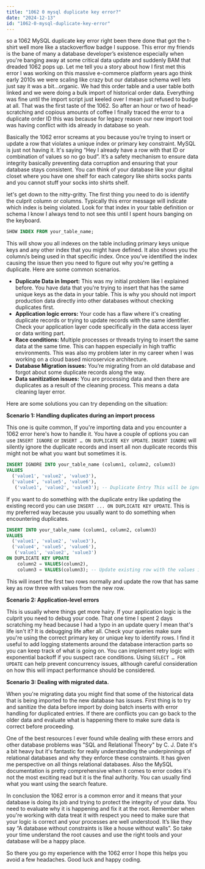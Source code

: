 ```yaml
---
title: "1062 0 mysql duplicate key error?"
date: "2024-12-13"
id: "1062-0-mysql-duplicate-key-error"
---
```


 so a 1062 MySQL duplicate key error right been there done that got the t-shirt well more like a stackoverflow badge I suppose. This error my friends is the bane of many a database developer’s existence especially when you're banging away at some critical data update and suddenly BAM that dreaded 1062 pops up. Let me tell you a story about how I first met this error I was working on this massive e-commerce platform years ago think early 2010s we were scaling like crazy but our database schema well lets just say it was a bit…organic. We had this order table and a user table both linked and we were doing a bulk import of historical order data. Everything was fine until the import script just keeled over I mean just refused to budge at all. That was the first taste of the 1062. So after an hour or two of head-scratching and copious amounts of coffee I finally traced the error to a duplicate order ID this was because for legacy reason our new import tool was having conflict with ids already in database so yeah.

Basically the 1062 error screams at you because you’re trying to insert or update a row that violates a unique index or primary key constraint. MySQL is just not having it. It's saying “Hey I already have a row with that ID or combination of values so no go bud”. It’s a safety mechanism to ensure data integrity basically preventing data corruption and ensuring that your database stays consistent. You can think of your database like your digital closet where you have one shelf for each category like shirts socks pants and you cannot stuff your socks into shirts shelf.

 let's get down to the nitty-gritty. The first thing you need to do is identify the culprit column or columns. Typically this error message will indicate which index is being violated. Look for that index in your table definition or schema I know I always tend to not see this until I spent hours banging on the keyboard.

```sql
SHOW INDEX FROM your_table_name;
```

This will show you all indexes on the table including primary keys unique keys and any other index that you might have defined. It also shows you the column/s being used in that specific index. Once you’ve identified the index causing the issue then you need to figure out why you're getting a duplicate. Here are some common scenarios.

*   **Duplicate Data in Import:** This was my initial problem like I explained before. You have data that you're trying to insert that has the same unique keys as the data in your table. This is why you should not import production data directly into other databases without checking duplicates first.
*   **Application logic errors:** Your code has a flaw where it's creating duplicate records or trying to update records with the same identifier. Check your application layer code specifically in the data access layer or data writing part.
*   **Race conditions:** Multiple processes or threads trying to insert the same data at the same time. This can happen especially in high traffic environments. This was also my problem later in my career when I was working on a cloud based microservice architecture.
*   **Database Migration issues:** You’re migrating from an old database and forgot about some duplicate records along the way.
*   **Data sanitization issues:** You are processing data and then there are duplicates as a result of the cleaning process. This means a data cleaning layer error.

Here are some solutions you can try depending on the situation:

**Scenario 1: Handling duplicates during an import process**

This one is quite common, If you're importing data and you encounter a 1062 error here's how to handle it. You have a couple of options you can use `INSERT IGNORE` or `INSERT … ON DUPLICATE KEY UPDATE`. `INSERT IGNORE` will silently ignore the duplicate records and insert all non duplicate records this might not be what you want but sometimes it is.

```sql
INSERT IGNORE INTO your_table_name (column1, column2, column3)
VALUES
  ('value1', 'value2', 'value3'),
  ('value4', 'value5', 'value6'),
   ('value1', 'value2', 'value3'); -- Duplicate Entry This will be ignored
```

If you want to do something with the duplicate entry like updating the existing record you can use `INSERT ... ON DUPLICATE KEY UPDATE`. This is my preferred way because you usually want to do something when encountering duplicates.

```sql
INSERT INTO your_table_name (column1, column2, column3)
VALUES
  ('value1', 'value2', 'value3'),
  ('value4', 'value5', 'value6'),
   ('value1', 'value2', 'value3')
ON DUPLICATE KEY UPDATE
    column2 = VALUES(column2),
    column3 = VALUES(column3); -- Update existing row with the values in current insert.
```
This will insert the first two rows normally and update the row that has same key as row three with values from the new row.

**Scenario 2: Application-level errors**

This is usually where things get more hairy. If your application logic is the culprit you need to debug your code. That one time I spent 2 days scratching my head because I had a typo in an update query I mean that's life isn't it? It is debugging life after all. Check your queries make sure you're using the correct primary key or unique key to identify rows. I find it useful to add logging statements around the database interaction parts so you can keep track of what is going on. You can implement retry logic with exponential backoff if you suspect race conditions. Using `SELECT … FOR UPDATE` can help prevent concurrency issues, although careful consideration on how this will impact performance should be considered.

**Scenario 3: Dealing with migrated data.**

When you're migrating data you might find that some of the historical data that is being imported to the new database has issues. First thing is to try and sanitize the data before import by doing batch inserts with error handling for duplicated entries. If there are conflicts you can go back to the older data and evaluate what is happening there to make sure data is correct before proceeding.

One of the best resources I ever found while dealing with these errors and other database problems was "SQL and Relational Theory" by C. J. Date it's a bit heavy but it's fantastic for really understanding the underpinnings of relational databases and why they enforce these constraints. It has given me perspective on all things relational databases. Also the MySQL documentation is pretty comprehensive when it comes to error codes it's not the most exciting read but it is the final authority. You can usually find what you want using the search feature.

In conclusion the 1062 error is a common error and it means that your database is doing its job and trying to protect the integrity of your data. You need to evaluate why it is happening and fix it at the root. Remember when you're working with data treat it with respect you need to make sure that your logic is correct and your processes are well understood. It’s like they say “A database without constraints is like a house without walls”. So take your time understand the root causes and use the right tools and your database will be a happy place.

So there you go my experience with the 1062 error I hope this helps you avoid a few headaches. Good luck and happy coding.
